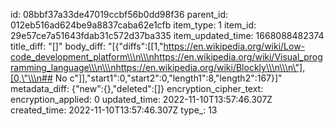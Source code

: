 id: 08bbf37a33de47019ccbf56b0dd98f36
parent_id: 012eb516ad624be9a8837caba62e1cfb
item_type: 1
item_id: 29e57ce7a51643fdab31c572d37ba335
item_updated_time: 1668088482374
title_diff: "[]"
body_diff: "[{\"diffs\":[[1,\"https://en.wikipedia.org/wiki/Low-code_development_platform\\\n\\\nhttps://en.wikipedia.org/wiki/Visual_programming_language\\\n\\\nhttps://en.wikipedia.org/wiki/Blockly\\\n\\\n\"],[0,\"\\\n## No c\"]],\"start1\":0,\"start2\":0,\"length1\":8,\"length2\":167}]"
metadata_diff: {"new":{},"deleted":[]}
encryption_cipher_text: 
encryption_applied: 0
updated_time: 2022-11-10T13:57:46.307Z
created_time: 2022-11-10T13:57:46.307Z
type_: 13